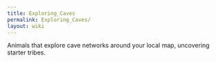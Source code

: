 ```yaml
---
title: Exploring_Caves
permalink: Exploring_Caves/
layout: wiki
---
```




Animals that explore cave networks around your local map, uncovering starter tribes.